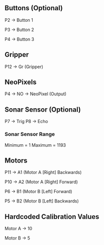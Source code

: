 ## Buttons (Optional)

P2 -> Button 1

P3 -> Button 2

P4 -> Button 3

## Gripper

P12 -> Gr (Gripper)

## NeoPixels

P4 -> NO -> NeoPixel (Output)

## Sonar Sensor (Optional)
P7 -> Trig
P8 -> Echo

### Sonar Sensor Range
Minimum = 1
Maximum = 1193


## Motors

P11 -> A1 (Motor A [Right] Backwards)

P10 -> A2 (Motor A [Right] Forward)

P6 -> B1 (Motor B [Left] Forward)

P5 -> B2 (Motor B [Left] Backwards)

## Hardcoded Calibration Values

Motor A -> 10

Motor B -> 5